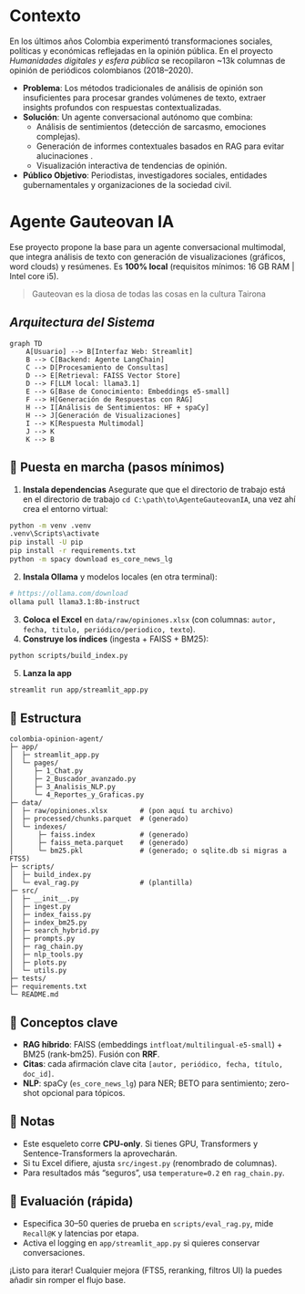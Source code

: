 # Contexto
En los últimos años Colombia experimentó transformaciones sociales, políticas y económicas reflejadas en la opinión pública. En el proyecto _Humanidades digitales y esfera pública_ se recopilaron ~13k columnas de opinión de periódicos colombianos (2018–2020).
- **Problema**: Los métodos tradicionales de análisis de opinión son insuficientes para procesar grandes volúmenes de texto, extraer insights profundos con respuestas contextualizadas.
- **Solución**: Un agente conversacional autónomo que combina:
  - Análisis de sentimientos (detección de sarcasmo, emociones complejas).
  - Generación de informes contextuales basados en RAG para evitar alucinaciones .
  - Visualización interactiva de tendencias de opinión.
- **Público Objetivo**: Periodistas, investigadores sociales, entidades gubernamentales y organizaciones de la sociedad civil.

# Agente Gauteovan IA

Ese proyecto propone la base para un agente conversacional multimodal, que integra análisis de texto con generación de visualizaciones (gráficos, word clouds) y resúmenes. Es **100% local** (requisitos mínimos: 16 GB RAM | Intel core i5).

> Gauteovan es la diosa de todas las cosas en la cultura Tairona

## *Arquitectura del Sistema*

```mermaid
graph TD
    A[Usuario] --> B[Interfaz Web: Streamlit]
    B --> C[Backend: Agente LangChain]
    C --> D[Procesamiento de Consultas]
    D --> E[Retrieval: FAISS Vector Store]
    D --> F[LLM local: llama3.1]
    E --> G[Base de Conocimiento: Embeddings e5-small]
    F --> H[Generación de Respuestas con RAG]
    H --> I[Análisis de Sentimientos: HF + spaCy]
    H --> J[Generación de Visualizaciones]
    I --> K[Respuesta Multimodal]
    J --> K
    K --> B
```


## 🚀 Puesta en marcha (pasos mínimos)
1) **Instala dependencias**
Asegurate que que el directorio de trabajo está en el directorio de trabajo `cd C:\path\to\AgenteGauteovanIA`, una vez ahí crea el entorno virtual:
```bash
python -m venv .venv 
.venv\Scripts\activate
pip install -U pip
pip install -r requirements.txt
python -m spacy download es_core_news_lg
```
2) **Instala Ollama** y modelos locales (en otra terminal):
```bash
# https://ollama.com/download
ollama pull llama3.1:8b-instruct
```
3) **Coloca el Excel** en `data/raw/opiniones.xlsx` (con columnas: `autor, fecha, titulo, periódico/periodico, texto`).
4) **Construye los índices** (ingesta + FAISS + BM25):
```bash
python scripts/build_index.py
```
5) **Lanza la app**
```bash
streamlit run app/streamlit_app.py
```

## 📁 Estructura
```
colombia-opinion-agent/
├─ app/
│  ├─ streamlit_app.py
│  └─ pages/
│     ├─ 1_Chat.py
│     ├─ 2_Buscador_avanzado.py
│     ├─ 3_Analisis_NLP.py
│     └─ 4_Reportes_y_Graficas.py
├─ data/
│  ├─ raw/opiniones.xlsx        # (pon aquí tu archivo)
│  ├─ processed/chunks.parquet  # (generado)
│  └─ indexes/
│      ├─ faiss.index           # (generado)
│      ├─ faiss_meta.parquet    # (generado)
│      └─ bm25.pkl              # (generado; o sqlite.db si migras a FTS5)
├─ scripts/
│  ├─ build_index.py
│  └─ eval_rag.py               # (plantilla)
├─ src/
│  ├─ __init__.py
│  ├─ ingest.py
│  ├─ index_faiss.py
│  ├─ index_bm25.py
│  ├─ search_hybrid.py
│  ├─ prompts.py
│  ├─ rag_chain.py
│  ├─ nlp_tools.py
│  ├─ plots.py
│  └─ utils.py
├─ tests/
├─ requirements.txt
└─ README.md
```

## 🧠 Conceptos clave
- **RAG híbrido**: FAISS (embeddings `intfloat/multilingual-e5-small`) + BM25 (rank-bm25). Fusión con **RRF**.
- **Citas**: cada afirmación clave cita `[autor, periódico, fecha, título, doc_id]`.
- **NLP**: spaCy (`es_core_news_lg`) para NER; BETO para sentimiento; zero-shot opcional para tópicos.

## 📌 Notas
- Este esqueleto corre **CPU-only**. Si tienes GPU, Transformers y Sentence-Transformers la aprovecharán.
- Si tu Excel difiere, ajusta `src/ingest.py` (renombrado de columnas).
- Para resultados más “seguros”, usa `temperature=0.2` en `rag_chain.py`.

## 🧪 Evaluación (rápida)
- Especifica 30–50 queries de prueba en `scripts/eval_rag.py`, mide `Recall@K` y latencias por etapa.
- Activa el logging en `app/streamlit_app.py` si quieres conservar conversaciones.

¡Listo para iterar! Cualquier mejora (FTS5, reranking, filtros UI) la puedes añadir sin romper el flujo base.
